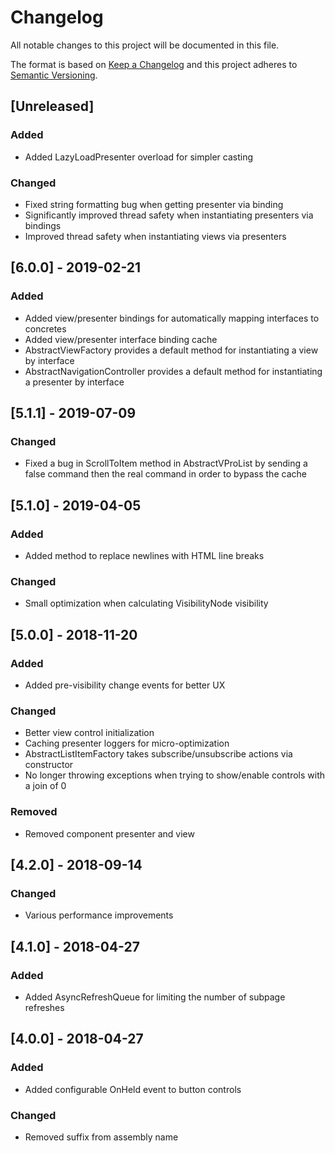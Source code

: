 # Changelog
All notable changes to this project will be documented in this file.

The format is based on [Keep a Changelog](http://keepachangelog.com/en/1.0.0/)
and this project adheres to [Semantic Versioning](http://semver.org/spec/v2.0.0.html).

## [Unreleased]

### Added
 - Added LazyLoadPresenter overload for simpler casting

### Changed
 - Fixed string formatting bug when getting presenter via binding
 - Significantly improved thread safety when instantiating presenters via bindings
 - Improved thread safety when instantiating views via presenters

## [6.0.0] - 2019-02-21
### Added
 - Added view/presenter bindings for automatically mapping interfaces to concretes
 - Added view/presenter interface binding cache
 - AbstractViewFactory provides a default method for instantiating a view by interface
 - AbstractNavigationController provides a default method for instantiating a presenter by interface

## [5.1.1] - 2019-07-09
### Changed
 - Fixed a bug in ScrollToItem method in AbstractVProList by sending a false command then the real command in order to bypass the cache

## [5.1.0] - 2019-04-05
### Added
 - Added method to replace newlines with HTML line breaks
 
### Changed
 - Small optimization when calculating VisibilityNode visibility

## [5.0.0] - 2018-11-20
### Added
 - Added pre-visibility change events for better UX

### Changed
 - Better view control initialization
 - Caching presenter loggers for micro-optimization
 - AbstractListItemFactory takes subscribe/unsubscribe actions via constructor
 - No longer throwing exceptions when trying to show/enable controls with a join of 0

### Removed
 - Removed component presenter and view

## [4.2.0] - 2018-09-14
### Changed
 - Various performance improvements

## [4.1.0] - 2018-04-27
### Added
 - Added AsyncRefreshQueue for limiting the number of subpage refreshes

## [4.0.0] - 2018-04-27
### Added
 - Added configurable OnHeld event to button controls
 
### Changed
 - Removed suffix from assembly name
